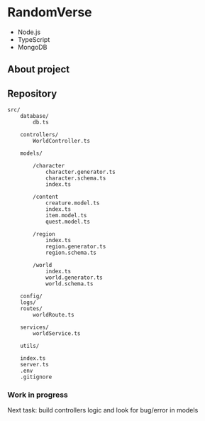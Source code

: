 # RandomVerse

- Node.js
- TypeScript
- MongoDB


## About project




## Repository


    src/
        database/
            db.ts

        controllers/
            WorldController.ts

        models/
        
            /character
                character.generator.ts
                character.schema.ts
                index.ts

            /content
                creature.model.ts
                index.ts
                item.model.ts
                quest.model.ts

            /region
                index.ts
                region.generator.ts
                region.schema.ts

            /world
                index.ts
                world.generator.ts
                world.schema.ts
            
        config/
        logs/
        routes/
            worldRoute.ts

        services/
            worldService.ts

        utils/

        index.ts
        server.ts
        .env
        .gitignore



### Work in progress

Next task: build controllers logic and look for bug/error in models